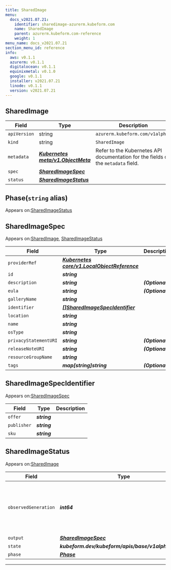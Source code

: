 ```yaml
---
title: SharedImage
menu:
  docs_v2021.07.21:
    identifier: sharedimage-azurerm.kubeform.com
    name: SharedImage
    parent: azurerm.kubeform.com-reference
    weight: 1
menu_name: docs_v2021.07.21
section_menu_id: reference
info:
  aws: v0.1.1
  azurerm: v0.1.1
  digitalocean: v0.1.1
  equinixmetal: v0.1.0
  google: v0.1.1
  installer: v2021.07.21
  linode: v0.1.1
  version: v2021.07.21
---
```


## SharedImage
| Field | Type | Description |
| ------ | ----- | ----------- |
| `apiVersion` | string | `azurerm.kubeform.com/v1alpha1` |
|    `kind` | string | `SharedImage` |
| `metadata` | ***[Kubernetes meta/v1.ObjectMeta](https://v1-18.docs.kubernetes.io/docs/reference/generated/kubernetes-api/v1.18/#objectmeta-v1-meta)***|Refer to the Kubernetes API documentation for the fields of the `metadata` field.|
| `spec` | ***[SharedImageSpec](#sharedimagespec)***||
| `status` | ***[SharedImageStatus](#sharedimagestatus)***||
## Phase(`string` alias)

Appears on:[SharedImageStatus](#sharedimagestatus)

## SharedImageSpec

Appears on:[SharedImage](#sharedimage), [SharedImageStatus](#sharedimagestatus)

| Field | Type | Description |
| ------ | ----- | ----------- |
| `providerRef` | ***[Kubernetes core/v1.LocalObjectReference](https://v1-18.docs.kubernetes.io/docs/reference/generated/kubernetes-api/v1.18/#localobjectreference-v1-core)***||
| `id` | ***string***||
| `description` | ***string***| ***(Optional)*** |
| `eula` | ***string***| ***(Optional)*** |
| `galleryName` | ***string***||
| `identifier` | ***[[]SharedImageSpecIdentifier](#sharedimagespecidentifier)***||
| `location` | ***string***||
| `name` | ***string***||
| `osType` | ***string***||
| `privacyStatementURI` | ***string***| ***(Optional)*** |
| `releaseNoteURI` | ***string***| ***(Optional)*** |
| `resourceGroupName` | ***string***||
| `tags` | ***map[string]string***| ***(Optional)*** |
## SharedImageSpecIdentifier

Appears on:[SharedImageSpec](#sharedimagespec)

| Field | Type | Description |
| ------ | ----- | ----------- |
| `offer` | ***string***||
| `publisher` | ***string***||
| `sku` | ***string***||
## SharedImageStatus

Appears on:[SharedImage](#sharedimage)

| Field | Type | Description |
| ------ | ----- | ----------- |
| `observedGeneration` | ***int64***| ***(Optional)*** Resource generation, which is updated on mutation by the API Server.|
| `output` | ***[SharedImageSpec](#sharedimagespec)***| ***(Optional)*** |
| `state` | ***kubeform.dev/kubeform/apis/base/v1alpha1.State***| ***(Optional)*** |
| `phase` | ***[Phase](#phase)***| ***(Optional)*** |
---

